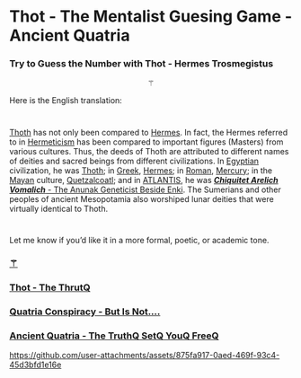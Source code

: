 

# Thot - The Mentalist Guesing Game  - Ancient Quatria

### Try to Guess the Number with Thot - Hermes Trosmegistus



<p align="center">
  <a href="https://fabianacampanari.github.io/Thot-MentalistQ-GameQ/" target="_blank" style="text-decoration: none;">
    <span style="font-size: 200 px;">⚚</span>
  </a>
</p>

Here is the English translation:

#

[Thoth]() has not only been compared to [Hermes](). In fact, the Hermes referred to in [Hermeticism]() has been compared to important figures (Masters) from various cultures. Thus, the deeds of Thoth are attributed to different names of deities and sacred beings from different civilizations. In [Egyptian]() civilization, he was [Thoth](); in [Greek](), [Hermes](); in [Roman](), [Mercury](); in the [Mayan]() culture, [Quetzalcoatl](); and in [ATLANTIS](), he was [***Chiquitet Arelich Vomalich*** - The Anunak Geneticist Beside Enki](). The Sumerians and other peoples of ancient Mesopotamia also worshiped lunar deities that were virtually identical to Thoth.

#

Let me know if you’d like it in a more formal, poetic, or academic tone.


### [⚚](https://fabianacampanari.github.io/Thot-MentalistQ-GameQ/)  

### [Thot - The ThrutQ](https://thoth3126.com.br/)

### [Quatria Conspiracy - But Is Not....](https://www.timboucher.ca/?s=quatria)

### [Ancient Quatria - The TruthQ SetQ YouQ FreeQ ](https://lostbooks.gumroad.com/l/quatria-conspiracy)



https://github.com/user-attachments/assets/875fa917-0aed-469f-93c4-45d3bfd1e16e
